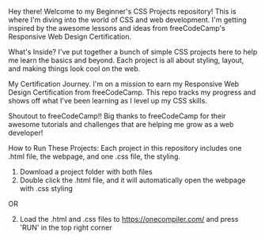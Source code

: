 Hey there! Welcome to my Beginner's CSS Projects repository! This is where I'm diving into the world of CSS and web development. 
I'm getting inspired by the awesome lessons and ideas from freeCodeCamp's Responsive Web Design Certification.

What's Inside?
I've put together a bunch of simple CSS projects here to help me learn the basics and beyond. Each project is all about styling, layout, and making things look cool on the web.

My Certification Journey.
I'm on a mission to earn my Responsive Web Design Certification from freeCodeCamp. This repo tracks my progress and shows off what I've been learning as I level up my CSS skills.

Shoutout to freeCodeCamp!!
Big thanks to freeCodeCamp for their awesome tutorials and challenges that are helping me grow as a web developer!

How to Run These Projects:
Each project in this repository includes one .html file, the webpage, and one .css file, the styling.
1. Download a project folder with both files
2. Double click the .html file, and it will automatically open the webpage with .css styling
   
OR

2. Load the .html and .css files to https://onecompiler.com/ and press 'RUN' in the top right corner
